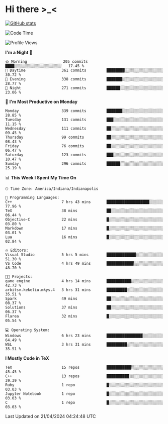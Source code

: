 # Hi there \>_<

[![GitHub stats](https://github-readme-stats.vercel.app/api?username=ARessegetesStery&show_icons=true&theme=transparent)](https://github.com/anuraghazra/github-readme-stats)

<!--START_SECTION:waka-->
![Code Time](http://img.shields.io/badge/Code%20Time-893%20hrs%2054%20mins-blue)

![Profile Views](http://img.shields.io/badge/Profile%20Views-1-blue)

**I'm a Night 🦉** 

```text
🌞 Morning                205 commits         ████░░░░░░░░░░░░░░░░░░░░░   17.45 % 
🌆 Daytime                361 commits         ████████░░░░░░░░░░░░░░░░░   30.72 % 
🌃 Evening                338 commits         ███████░░░░░░░░░░░░░░░░░░   28.77 % 
🌙 Night                  271 commits         ██████░░░░░░░░░░░░░░░░░░░   23.06 % 
```
📅 **I'm Most Productive on Monday** 

```text
Monday                   339 commits         ███████░░░░░░░░░░░░░░░░░░   28.85 % 
Tuesday                  131 commits         ███░░░░░░░░░░░░░░░░░░░░░░   11.15 % 
Wednesday                111 commits         ██░░░░░░░░░░░░░░░░░░░░░░░   09.45 % 
Thursday                 99 commits          ██░░░░░░░░░░░░░░░░░░░░░░░   08.43 % 
Friday                   76 commits          ██░░░░░░░░░░░░░░░░░░░░░░░   06.47 % 
Saturday                 123 commits         ███░░░░░░░░░░░░░░░░░░░░░░   10.47 % 
Sunday                   296 commits         ██████░░░░░░░░░░░░░░░░░░░   25.19 % 
```


📊 **This Week I Spent My Time On** 

```text
🕑︎ Time Zone: America/Indiana/Indianapolis

💬 Programming Languages: 
C++                      7 hrs 43 mins       ███████████████████░░░░░░   77.96 % 
TeX                      38 mins             ██░░░░░░░░░░░░░░░░░░░░░░░   06.44 % 
Objective-C              22 mins             █░░░░░░░░░░░░░░░░░░░░░░░░   03.80 % 
Markdown                 17 mins             █░░░░░░░░░░░░░░░░░░░░░░░░   03.01 % 
Lua                      16 mins             █░░░░░░░░░░░░░░░░░░░░░░░░   02.84 % 

🔥 Editors: 
Visual Studio            5 hrs 5 mins        █████████████░░░░░░░░░░░░   51.30 % 
VS Code                  4 hrs 49 mins       ████████████░░░░░░░░░░░░░   48.70 % 

🐱‍💻 Projects: 
game_engine              4 hrs 14 mins       ███████████░░░░░░░░░░░░░░   42.73 % 
arbitsv.kekeliu.mkys.4   3 hrs 31 mins       █████████░░░░░░░░░░░░░░░░   35.51 % 
Spark                    49 mins             ██░░░░░░░░░░░░░░░░░░░░░░░   08.37 % 
Solutions                37 mins             ██░░░░░░░░░░░░░░░░░░░░░░░   06.37 % 
Flarea                   32 mins             █░░░░░░░░░░░░░░░░░░░░░░░░   05.54 % 

💻 Operating System: 
Windows                  6 hrs 23 mins       ████████████████░░░░░░░░░   64.49 % 
WSL                      3 hrs 31 mins       █████████░░░░░░░░░░░░░░░░   35.51 % 
```

**I Mostly Code in TeX** 

```text
TeX                      15 repos            ███████████░░░░░░░░░░░░░░   45.45 % 
C++                      13 repos            ██████████░░░░░░░░░░░░░░░   39.39 % 
Ruby                     1 repo              █░░░░░░░░░░░░░░░░░░░░░░░░   03.03 % 
Jupyter Notebook         1 repo              █░░░░░░░░░░░░░░░░░░░░░░░░   03.03 % 
C                        1 repo              █░░░░░░░░░░░░░░░░░░░░░░░░   03.03 % 
```




 Last Updated on 21/04/2024 04:24:48 UTC
<!--END_SECTION:waka-->

